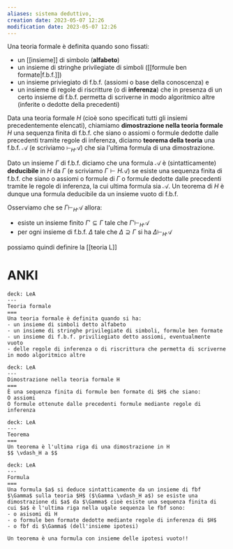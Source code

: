 ```yaml
---
aliases: sistema deduttivo,
creation date: 2023-05-07 12:26
modification date: 2023-05-07 12:26
---
```


Una teoria formale è definita quando sono fissati:
- un [[insieme]] di simbolo (**alfabeto**)
- un insieme di stringhe privilegiate di simboli ([[formule ben formate|f.b.f.]])
- un insieme priviegiato di f.b.f. (assiomi o base della conoscenza) e
- un insieme di regole di riscritture (o di **inferenza**) che in presenza di un certo insieme di f.b.f. permetta di scriverne in modo algoritmico altre (inferite o dedotte della precedenti)

Data una teoria formale $H$ (cioè sono specificati tutti gli insiemi precedentemente elencati), chiamiamo **dimostrazione nella teoria formale** $H$ una sequenza finita di f.b.f. che siano o assiomi o formule dedotte dalle precedenti tramite regole di inferenza, diciamo **teorema della teoria** una f.b.f. $\mathcal{A}$ (e scriviamo $\vdash_{H} \mathcal{A}$) che sia l'ultima formula di una dimostrazione.

Dato un insieme $\Gamma$ di f.b.f. diciamo che una formula $\mathcal{A}$ è (sintatticamente) **deducibile** in $H$ da $\Gamma$ (e scriviamo $\Gamma \vdash{H}\mathcal{A}$) se esiste una sequenza finita di f.b.f. che siano o assiomi o formule di $\Gamma$ o formule dedotte dalle precedenti tramite le regole di inferenza, la cui ultima formula sia $\mathcal{A}$.
Un teorema di $H$ è dunque una formula deducibile da un insieme vuoto di f.b.f.

Osserviamo che se $\Gamma \vdash_{H}\mathcal{A}$ allora:
- esiste un insieme finito $\Gamma' \subseteq \Gamma$ tale che $\Gamma' \vdash_{H}\mathcal{A}$
- per ogni insieme di f.b.f. $\Delta$ tale che $\Delta \supseteq \Gamma$ si ha $\Delta \vdash_{H} \mathcal{A}$

possiamo quindi definire la [[teoria L]]

# ANKI

```anki
deck: LeA
---
Teoria formale
===
Una teoria formale è definita quando si ha:
- un insieme di simboli detto alfabeto
- un insieme di stringhe privilegiate di simboli, formule ben formate
- un insieme di f.b.f. priviliegiato detto assiomi, eventualmente vuoto
- delle regole di inferenza o di riscrittura che permetta di scriverne in modo algoritmico altre
```


```anki
deck: LeA
---
Dimostrazione nella teoria formale H
===
È una sequenza finita di formule ben formate di $H$ che siano:
O assiomi
O formule ottenute dalle precedenti formule mediante regole di inferenza
```


```anki
deck: LeA
---
Teorema
===
Un teorema è l'ultima riga di una dimostrazione in H
$$ \vdash_H a $$
```

```anki
deck: LeA
---
Formula
===
Una formula $a$ si deduce sintatticamente da un insieme di fbf $\Gamma$ sulla teoria $H$ ($\Gamma \vdash_H a$) se esiste una dimostrazione di $a$ da $\Gamma$ cioè esiste una sequenza finita di cui $a$ è l'ultima riga nella uqale sequenza le fbf sono:
- o asisomi di H
- o formule ben formate dedotte mediante regole di inferenza di $H$
- o fbf di $\Gamma$ (dell'insieme ipotesi)

Un teorema è una formula con insieme delle ipotesi vuoto!!
```

